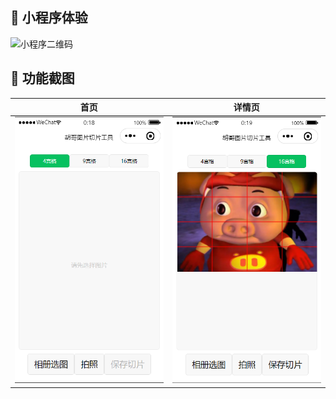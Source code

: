 ## 🚀 小程序体验

![小程序二维码](https://example.com/qrcode.jpg)

## 📸 功能截图

| 首页           | 详情页           |
| -------------- | ---------------- |
| ![首页](1.png) | ![详情页](2.png) |
